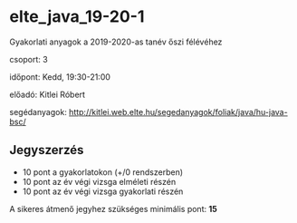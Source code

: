# elte_java_19-20-1
Gyakorlati anyagok a 2019-2020-as tanév őszi félévéhez

csoport: 3

időpont: Kedd, 19:30-21:00

előadó: Kitlei Róbert

segédanyagok: http://kitlei.web.elte.hu/segedanyagok/foliak/java/hu-java-bsc/

## Jegyszerzés

* 10 pont a gyakorlatokon (+/0 rendszerben)
* 10 pont az év végi vizsga elméleti részén
* 10 pont az év végi vizsga gyakorlati részén

A sikeres átmenő jegyhez szükséges minimális pont: __15__